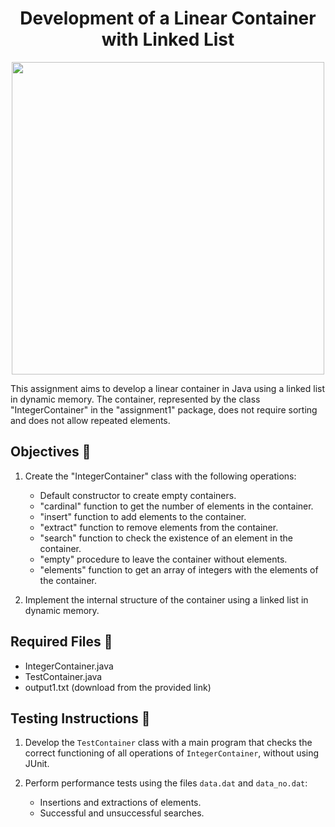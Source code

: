 <h1 align="center">Development of a Linear Container with Linked List</h1>
<p align="center">
  <img width="500px" src="https://github.com/AlejandroDavidArzolaSaavedra/Data-Structures/assets/90756437/21b0fa97-7fb4-4e54-a2e7-b6757598cce5"/>
</p>
This assignment aims to develop a linear container in Java using a linked list in dynamic memory. The container, represented by the class "IntegerContainer" in the "assignment1" package, does not require sorting and does not allow repeated elements.


## Objectives 🎯

1. Create the "IntegerContainer" class with the following operations:
   - Default constructor to create empty containers.
   - "cardinal" function to get the number of elements in the container.
   - "insert" function to add elements to the container.
   - "extract" function to remove elements from the container.
   - "search" function to check the existence of an element in the container.
   - "empty" procedure to leave the container without elements.
   - "elements" function to get an array of integers with the elements of the container.

2. Implement the internal structure of the container using a linked list in dynamic memory.

## Required Files 📄

- IntegerContainer.java
- TestContainer.java
- output1.txt (download from the provided link)

## Testing Instructions 🧪

1. Develop the `TestContainer` class with a main program that checks the correct functioning of all operations of `IntegerContainer`, without using JUnit.

2. Perform performance tests using the files `data.dat` and `data_no.dat`:
   - Insertions and extractions of elements.
   - Successful and unsuccessful searches.
     
